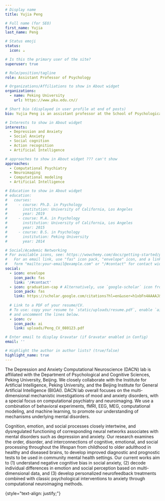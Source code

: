 ```yaml
---
# Display name
title: Yujia Peng

# Full name (for SEO)
first_name: Yujia
last_name: Peng

# Status emoji
status:
  icon: ☕️

# Is this the primary user of the site?
superuser: true

# Role/position/tagline
role: Assistant Professor of Psychology

# Organizations/Affiliations to show in About widget
organizations:
  - name: Peking University
    url: https://www.pku.edu.cn//

# Short bio (displayed in user profile at end of posts)
bio: Yujia Peng is an assistant professor at the School of Psychological and Cognitive Sciences, Peking University.

# Interests to show in About widget
interests:
  - Depression and Anxiety
  - Social Anxiety
  - Social cognition
  - Action recognition
  - Artificial Intelligence

# approaches to show in About widget ??? can't show
approaches:
  - Computational Psychiatry
  - Neuroimaging
  - Computational modeling
  - Artificial Intelligence

# Education to show in About widget
# education:
#   courses:
#     - course: Ph.D. in Psychology
#       institution: University of California, Los Angeles
#       year: 2019
#     - course: M.A. in Psychology
#       institution: University of California, Los Angeles
#       year: 2015
#     - course: B.S. in Psychology
#       institution: Peking University
#       year: 2014

# Social/Academic Networking
# For available icons, see: https://wowchemy.com/docs/getting-started/page-builder/#icons
#   For an email link, use "fas" icon pack, "envelope" icon, and a link in the
#   form "mailto:your-email@example.com" or "/#contact" for contact widget.
social:
  - icon: envelope
    icon_pack: fas
    link: '/#contact'
  - icon: graduation-cap # Alternatively, use `google-scholar` icon from `ai` icon pack
    icon_pack: fas
    link: https://scholar.google.com/citations?hl=en&user=h1xbFn4AAAAJ&
  
  # Link to a PDF of your resume/CV.
  # To use: copy your resume to `static/uploads/resume.pdf`, enable `ai` icons in `params.yaml`,
  # and uncomment the lines below.
  - icon: cv
    icon_pack: ai
    link: uploads/Peng_CV_080123.pdf

# Enter email to display Gravatar (if Gravatar enabled in Config)
email: ''

# Highlight the author in author lists? (true/false)
highlight_name: true
---
```


The Depression and Anxiety Computational Neuroscience (DACN) lab is affiliated with the Department of Psychological and Cognitive Sciences, Peking University, Beijing. We closely collaborate with the Institute for Artificial Intelligence, Peking University, and the Beijing Institute for General Artificial Intelligence (BIGAI). DACN lab overall focuses on the multi-dimensional mechanistic investigations of mood and anxiety disorders, with a special focus on computational psychiatry and neuroimaging. We use a combination of behavioral experiments, fMRI, EEG, MEG, computational modeling, and machine learning, to promote our understanding of mechanisms underlying mental disorders.

Cognition, emotion, and social processes closely intertwine, and dysregulated functioning of corresponding neural networks associates with mental disorders such as depression and anxiety. Our research examines the order, disorder, and interconnections of cognitive, emotional, and social processing throughout the lifespan from childhood to older adulthood in healthy and diseased brains, to develop improved diagnostic and prognostic tests to be used in community mental health settings. Our current works aim to (1) understand negative cognitive bias in social anxiety, (2) decode individual differences in emotion and social perception based on multi-dimensional data, and (3) develop personalized neurofeedback treatments combined with classic psychological interventions to anxiety through computational neuroimaging methods. 

{style="text-align: justify;"}

